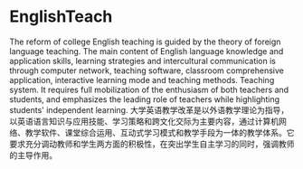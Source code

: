 # EnglishTeach 

The reform of college English teaching is guided by the theory of foreign language teaching. The main content of English language knowledge and application skills, learning strategies and intercultural communication is through computer network, teaching software, classroom comprehensive application, interactive learning mode and teaching methods. Teaching system. It requires full mobilization of the enthusiasm of both teachers and students, and emphasizes the leading role of teachers while highlighting students' independent learning.
大学英语教学改革是以外语教学理论为指导，以英语语言知识与应用技能、学习策略和跨文化交际为主要内容，通过计算机网络、教学软件、课堂综合运用、互动式学习模式和教学手段为一体的教学体系。它要求充分调动教师和学生两方面的积极性，在突出学生自主学习的同时，强调教师的主导作用。
